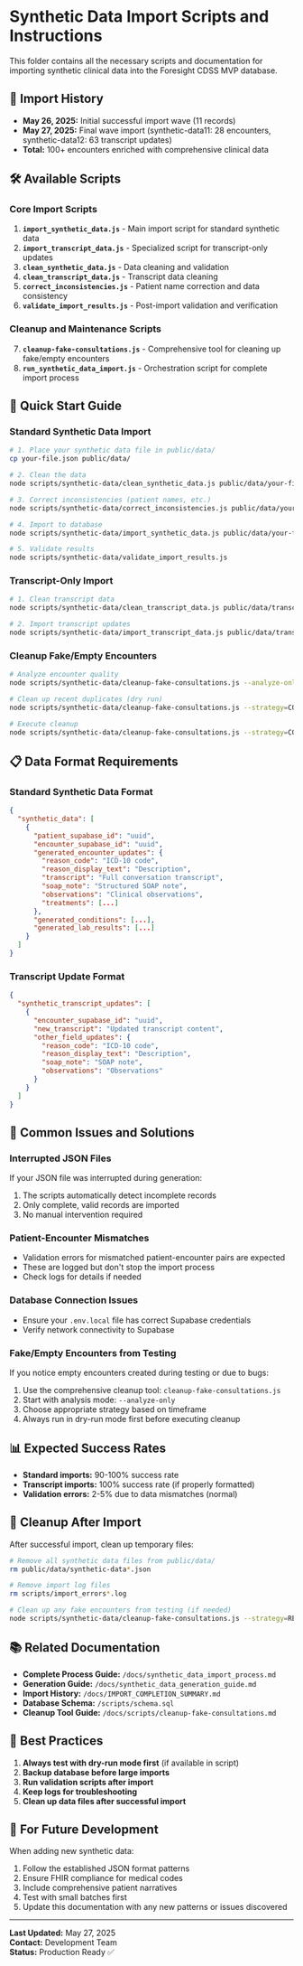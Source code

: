 # Synthetic Data Import Scripts and Instructions

This folder contains all the necessary scripts and documentation for importing synthetic clinical data into the Foresight CDSS MVP database.

## 📅 Import History

- **May 26, 2025:** Initial successful import wave (11 records)
- **May 27, 2025:** Final wave import (synthetic-data11: 28 encounters, synthetic-data12: 63 transcript updates)
- **Total:** 100+ encounters enriched with comprehensive clinical data

## 🛠️ Available Scripts

### Core Import Scripts
1. **`import_synthetic_data.js`** - Main import script for standard synthetic data
2. **`import_transcript_data.js`** - Specialized script for transcript-only updates
3. **`clean_synthetic_data.js`** - Data cleaning and validation
4. **`clean_transcript_data.js`** - Transcript data cleaning
5. **`correct_inconsistencies.js`** - Patient name correction and data consistency
6. **`validate_import_results.js`** - Post-import validation and verification

### Cleanup and Maintenance Scripts
7. **`cleanup-fake-consultations.js`** - Comprehensive tool for cleaning up fake/empty encounters
8. **`run_synthetic_data_import.js`** - Orchestration script for complete import process

## 🚀 Quick Start Guide

### Standard Synthetic Data Import
```bash
# 1. Place your synthetic data file in public/data/
cp your-file.json public/data/

# 2. Clean the data
node scripts/synthetic-data/clean_synthetic_data.js public/data/your-file.json public/data/your-file-cleaned.json

# 3. Correct inconsistencies (patient names, etc.)
node scripts/synthetic-data/correct_inconsistencies.js public/data/your-file-cleaned.json public/data/your-file-corrected.json

# 4. Import to database
node scripts/synthetic-data/import_synthetic_data.js public/data/your-file-corrected.json

# 5. Validate results
node scripts/synthetic-data/validate_import_results.js
```

### Transcript-Only Import
```bash
# 1. Clean transcript data
node scripts/synthetic-data/clean_transcript_data.js public/data/transcript-file.json public/data/transcript-file-cleaned.json

# 2. Import transcript updates
node scripts/synthetic-data/import_transcript_data.js public/data/transcript-file-cleaned.json
```

### Cleanup Fake/Empty Encounters
```bash
# Analyze encounter quality
node scripts/synthetic-data/cleanup-fake-consultations.js --analyze-only

# Clean up recent duplicates (dry run)
node scripts/synthetic-data/cleanup-fake-consultations.js --strategy=CONSERVATIVE

# Execute cleanup
node scripts/synthetic-data/cleanup-fake-consultations.js --strategy=CONSERVATIVE --execute
```

## 📋 Data Format Requirements

### Standard Synthetic Data Format
```json
{
  "synthetic_data": [
    {
      "patient_supabase_id": "uuid",
      "encounter_supabase_id": "uuid",
      "generated_encounter_updates": {
        "reason_code": "ICD-10 code",
        "reason_display_text": "Description",
        "transcript": "Full conversation transcript",
        "soap_note": "Structured SOAP note",
        "observations": "Clinical observations",
        "treatments": [...]
      },
      "generated_conditions": [...],
      "generated_lab_results": [...]
    }
  ]
}
```

### Transcript Update Format
```json
{
  "synthetic_transcript_updates": [
    {
      "encounter_supabase_id": "uuid",
      "new_transcript": "Updated transcript content",
      "other_field_updates": {
        "reason_code": "ICD-10 code",
        "reason_display_text": "Description",
        "soap_note": "SOAP note",
        "observations": "Observations"
      }
    }
  ]
}
```

## 🔧 Common Issues and Solutions

### Interrupted JSON Files
If your JSON file was interrupted during generation:
1. The scripts automatically detect incomplete records
2. Only complete, valid records are imported
3. No manual intervention required

### Patient-Encounter Mismatches
- Validation errors for mismatched patient-encounter pairs are expected
- These are logged but don't stop the import process
- Check logs for details if needed

### Database Connection Issues
- Ensure your `.env.local` file has correct Supabase credentials
- Verify network connectivity to Supabase

### Fake/Empty Encounters from Testing
If you notice empty encounters created during testing or due to bugs:
1. Use the comprehensive cleanup tool: `cleanup-fake-consultations.js`
2. Start with analysis mode: `--analyze-only`
3. Choose appropriate strategy based on timeframe
4. Always run in dry-run mode first before executing cleanup

## 📊 Expected Success Rates
- **Standard imports:** 90-100% success rate
- **Transcript imports:** 100% success rate (if properly formatted)
- **Validation errors:** 2-5% due to data mismatches (normal)

## 🧹 Cleanup After Import

After successful import, clean up temporary files:
```bash
# Remove all synthetic data files from public/data/
rm public/data/synthetic-data*.json

# Remove import log files
rm scripts/import_errors*.log

# Clean up any fake encounters from testing (if needed)
node scripts/synthetic-data/cleanup-fake-consultations.js --strategy=RECENT --execute
```

## 📚 Related Documentation

- **Complete Process Guide:** `/docs/synthetic_data_import_process.md`
- **Generation Guide:** `/docs/synthetic_data_generation_guide.md`
- **Import History:** `/docs/IMPORT_COMPLETION_SUMMARY.md`
- **Database Schema:** `/scripts/schema.sql`
- **Cleanup Tool Guide:** `/docs/scripts/cleanup-fake-consultations.md`

## 🎯 Best Practices

1. **Always test with dry-run mode first** (if available in script)
2. **Backup database before large imports**
3. **Run validation scripts after import**
4. **Keep logs for troubleshooting**
5. **Clean up data files after successful import**

## 🔄 For Future Development

When adding new synthetic data:
1. Follow the established JSON format patterns
2. Ensure FHIR compliance for medical codes
3. Include comprehensive patient narratives
4. Test with small batches first
5. Update this documentation with any new patterns or issues discovered

---

**Last Updated:** May 27, 2025  
**Contact:** Development Team  
**Status:** Production Ready ✅ 